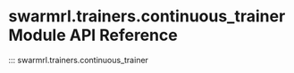 # swarmrl.trainers.continuous_trainer Module API Reference

::: swarmrl.trainers.continuous_trainer
